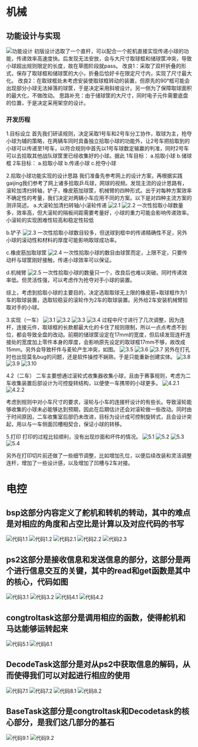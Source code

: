 # 机械
## 功能设计与实现
![功能设计](https://github.com/QingyunPioneer/QingyunPioneer/blob/main/%E5%8A%9F%E8%83%BD%E8%AE%BE%E8%AE%A1.png)
初版设计选取了一个直杆，可以配合一个舵机直接实现传递小球的功能，传递效率高速度快。后发现无法安放，会与大尺寸取球框和储球筐冲突，导致小球超出规则限定的长度，故在草图阶段就pass。
改良1：采取了双杆折叠的形式，保存了取球框和储球筐的大小，折叠后恰好卡在限定尺寸内，实现了尺寸最大化。
改良2：在取球框处未考虑安装使取球框转动的装置，但原先的90°框可能会出现部分小球无法掉落的球筐，于是决定采用斜坡设计。另一侧为了保障取球面积的最大化，不做改动。
思路补充：由于储球筐的大尺寸，同时电子元件需要底盘的位置，于是决定采用架空的设计。


### 开发历程
1.目标设立
首先我们研读规则，决定采取1号车和2号车分工协作，取球为主，抢夺小球为辅的策略，在两辆车同时具备独立拾取小球的功能外，让2号车把拾取到的小球可以传递至1号车，以符合规则中首先以1号车球数定输赢的判准，同时2号车可以去拾取其他战队球筐里已经收集好的小球。据此
1车目标：
a.拾取小球
b.储球框
2车目标：
a.拾取小球
b.传递小球
c.抢夺小球

2.拾取小球功能实现的设计思路
   我们准备先参考网上的设计方案，再根据实践gaijing我们参考了网上诸多拾取乒乓球，网球的视频。发现主流的设计思路有，滚轮加清扫转轴，铲子，橡皮筋加球筐，机械臂的四种形式。出于对每种方案效率不确定性的考量，我们决定对两辆小车应用不同的方案。以下是对四种主流方案的测评简述。
a.大滚轮加清扫转轴/小滚轮传递
![2.1](https://github.com/QingyunPioneer/QingyunPioneer/blob/main/2%2C1.png) ![2.2](https://github.com/QingyunPioneer/QingyunPioneer/blob/main/2.2.png)
  一次性拾取小球数量多，效率高，但大滚轮的隔板间距需要考量好，小球的重力可能会影响传递效率。小滚轮的实现困难性较高和稳定性较低

b.铲子
![2.3](https://github.com/QingyunPioneer/QingyunPioneer/blob/main/2.3.png)
 一次性拾取小球数目较多，但送球到框中的传递精确性不足，另外小球的滚动性和材料的厚度可能影响取球成功率。

c.橡皮筋加取球筐
![2.4](https://github.com/QingyunPioneer/QingyunPioneer/blob/main/2.4.png)
一次性拾取小球的数目由球筐而定，上限不定，只要传动杆与球筐刚好接触，传递小球效率可以保证。

d.机械臂
![2.5](https://github.com/QingyunPioneer/QingyunPioneer/blob/main/2.5.png)
一次性拾取小球的数量只一个，改良后也难以突破。同时传递效率低。但灵活性强，可以考虑作为抢夺对手小球的装置。

综上，考虑到拾取小球的主要目的，决定选取取球无上限的橡皮筋+取球框作为1车的取球装置，选取较稳妥的滚轮作为2车的取球装置。另外给2车安装机械臂拾取对手的小球。

3.实现（一车）
![3.1](https://github.com/QingyunPioneer/QingyunPioneer/blob/abf01945839820099e2b616be9904cfeb7394bdb/3.1.png) ![3.2](https://github.com/QingyunPioneer/QingyunPioneer/blob/main/3.2.png)
![3.3](https://github.com/QingyunPioneer/QingyunPioneer/blob/main/3.3.png) ![3.4](https://github.com/QingyunPioneer/QingyunPioneer/blob/main/3.4.png)
过程中尺寸进行了几次调整，因为连杆，连接元件，取球框的长款都最大化的卡住了规则限制，所以一点点考虑不到位，都会导致全盘的改动。前期的储球筐设定在17mm的宽度，但后续发现连杆连接处的宽度加上零件本身的厚度，会影响原先设定的取球框17mm不够，故改成15mm。另外会导致杆件与麦轮产生冲突，如图。
![3.5](https://github.com/QingyunPioneer/QingyunPioneer/blob/main/3.5.png) ![3.6](https://github.com/QingyunPioneer/QingyunPioneer/blob/main/3.6.png) ![3.7](https://github.com/QingyunPioneer/QingyunPioneer/blob/main/3.7.png)
另外在打孔时也出现莫名bug的问题，还是软件操控不娴熟，于是只能重新创建实体。
![3.8](https://github.com/QingyunPioneer/QingyunPioneer/blob/main/3.8.png) ![3.9](https://github.com/QingyunPioneer/QingyunPioneer/blob/main/3.9.png) ![3.10](https://github.com/QingyunPioneer/QingyunPioneer/blob/main/3.10.png)

4.2（二车）
二车主要想通过滚轮式收集器收集小球，且由于赛事规则，考虑为二车收集装置后部设计为可控旋转结构，以便使一车携带的小球更多。
![4.2.1](https://github.com/QingyunPioneer/QingyunPioneer/blob/abf01945839820099e2b616be9904cfeb7394bdb/%E5%9B%BE%E7%89%874.2.1.png) ![4.2.2](https://github.com/QingyunPioneer/QingyunPioneer/blob/main/%E5%9B%BE%E7%89%874.2.2.png)










考虑到规则中对小车尺寸的要求，滚轮与小车的连接杆设计的有些长。导致滚轮能够收集的小球未必能够达到预期，因此在后期估计还会对滚轮做一些改动。同时由于时间原因，二车收集室后部仍未改进，目标为设计成可控制旋转式，且会设计突起，用以与一车侧面凹槽相契合，保证小球的转移。

5.打印
打印的过程比较顺利，没有出现炒面和坏件的情况。
![5.1](https://github.com/QingyunPioneer/QingyunPioneer/blob/main/5.1.png) ![5.2](https://github.com/QingyunPioneer/QingyunPioneer/blob/main/5.2.png) 
![5.3](https://github.com/QingyunPioneer/QingyunPioneer/blob/main/5.3.png) ![5.4](https://github.com/QingyunPioneer/QingyunPioneer/blob/main/5.4.png)


另外在打印切片前还做了一些细节调整，比如增加孔位，以便后续改装和灵活调整连杆，增加了一些设计感，以及增加了凹槽与2车对接。

# 电控
## bsp这部分内容定义了舵机和转机的转动，其中的难点是对相应的角度和占空比是计算以及对应代码的书写
![代码1.1](https://github.com/QingyunPioneer/QingyunPioneer/blob/main/%E4%BB%A3%E7%A0%811.1.png)
![代码1.2](https://github.com/QingyunPioneer/QingyunPioneer/blob/main/%E4%BB%A3%E7%A0%811.2.png)
![代码2.1](https://github.com/QingyunPioneer/QingyunPioneer/blob/main/%E4%BB%A3%E7%A0%812.1%20(2).png)
![代码2.2](https://github.com/QingyunPioneer/QingyunPioneer/blob/main/%E4%BB%A3%E7%A0%81%E4%BB%A3%E7%A0%812.2.png)
![代码2.3](https://github.com/QingyunPioneer/QingyunPioneer/blob/main/%E4%BB%A3%E7%A0%812.3%20(2).png)

## ps2这部分是接收信息和发送信息的部分，这部分是两个进行信息交互的关键，其中的read和get函数是其中的核心，代码如图
![代码3.1](https://github.com/QingyunPioneer/QingyunPioneer/blob/main/%E4%BB%A3%E7%A0%813.1%20(2).png)
![代码3.2](https://github.com/QingyunPioneer/QingyunPioneer/blob/main/%E4%BB%A3%E7%A0%813.2%20(2).png)
![代码4.1](https://github.com/QingyunPioneer/QingyunPioneer/blob/main/%E4%BB%A3%E7%A0%814%E3%80%821.png)
![代码4.2](https://github.com/QingyunPioneer/QingyunPioneer/blob/main/%E4%BB%A3%E7%A0%814.2.png)

## congtroltask这部分是调用相应的函数，使得舵机和马达能够运转起来
![代码5.1](https://github.com/QingyunPioneer/QingyunPioneer/blob/main/%E4%BB%A3%E7%A0%815.1.png)
![代码6.1](https://github.com/QingyunPioneer/QingyunPioneer/blob/main/%E4%BB%A3%E7%A0%816.1.png)

## DecodeTask这部分是对从ps2中获取信息的解码，从而使得我们可以对起进行相应的使用
![代码7.1](https://github.com/QingyunPioneer/QingyunPioneer/blob/main/%E4%BB%A3%E7%A0%817.1.png)
![代码7.2](https://github.com/QingyunPioneer/QingyunPioneer/blob/main/%E4%BB%A3%E7%A0%817.2.png)
![代码8.1](https://github.com/QingyunPioneer/QingyunPioneer/blob/main/%E4%BB%A3%E7%A0%818.1.png)
![代码8.2](https://github.com/QingyunPioneer/QingyunPioneer/blob/main/%E4%BB%A3%E7%A0%818.2.png)

## BaseTask这部分是congtroltask和Decodetask的核心部分，是我们这几部分的基石
![代码9.1](https://github.com/QingyunPioneer/QingyunPioneer/blob/main/%E4%BB%A3%E7%A0%819.1.png)
![代码9.2](https://github.com/QingyunPioneer/QingyunPioneer/blob/main/%E4%BB%A3%E7%A0%819.2.png)